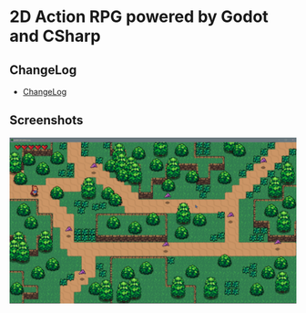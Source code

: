 # 2D Action RPG powered by Godot and CSharp

## ChangeLog

* [ChangeLog](CHANGELOG.md)


## Screenshots

![Layout](Screenshots/Layout08.gif)
